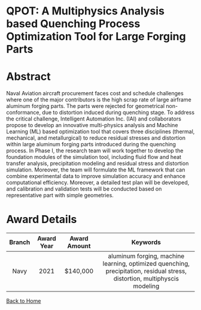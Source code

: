 
QPOT: A Multiphysics Analysis based Quenching Process Optimization Tool for Large Forging Parts
===============================================================================================

# Abstract


Naval Aviation aircraft procurement faces cost and schedule challenges where one of the major contributors is the high scrap rate of large airframe aluminum forging parts. The parts were rejected for geometrical non-conformance, due to distortion induced during quenching stage. To address the critical challenge, Intelligent Automation Inc. (IAI) and collaborators propose to develop an innovative multi-physics analysis and Machine Learning (ML) based optimization tool that covers three disciplines (thermal, mechanical, and metallurgical) to reduce residual stresses and distortion within large aluminum forging parts introduced during the quenching process. In Phase I, the research team will work together to develop the foundation modules of the simulation tool, including fluid flow and heat transfer analysis, precipitation modeling and residual stress and distortion simulation. Moreover, the team will formulate the ML framework that can combine experimental data to improve simulation accuracy and enhance computational efficiency. Moreover, a detailed test plan will be developed, and calibration and validation tests will be conducted based on representative part with simple geometries.  

# Award Details

|Branch|Award Year|Award Amount|Keywords|
| :---: | :---: | :---: | :---: |
|Navy|2021|$140,000|aluminum forging, machine learning, optimized quenching, precipitation, residual stress, distortion, multiphyscis modeling|
  
  


[Back to Home](https://github.com/chrischow/dod_sbir_awards/JH/#2197)